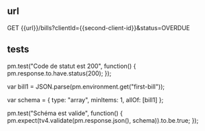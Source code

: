 ## url
GET {{url}}/bills?clientId={{second-client-id}}&status=OVERDUE

## tests
pm.test("Code de statut est 200", function() {
    pm.response.to.have.status(200);
});

var bill1 = JSON.parse(pm.environment.get("first-bill"));

var schema = {
    type: "array",
    minItems: 1,
    allOf: [bill1]
};

pm.test("Schéma est valide", function() {
    pm.expect(tv4.validate(pm.response.json(), schema)).to.be.true;
});